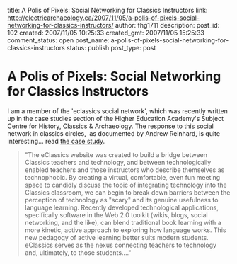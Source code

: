 title: A Polis of Pixels: Social Networking for Classics Instructors
link: http://electricarchaeology.ca/2007/11/05/a-polis-of-pixels-social-networking-for-classics-instructors/
author: fhg1711
description: 
post_id: 102
created: 2007/11/05 10:25:33
created_gmt: 2007/11/05 15:25:33
comment_status: open
post_name: a-polis-of-pixels-social-networking-for-classics-instructors
status: publish
post_type: post

# A Polis of Pixels: Social Networking for Classics Instructors

I am a member of the 'eclassics social network', which was recently written up in the case studies section of the Higher Education Academy's Subject Centre for History, Classics & Archaeology. The response to this social network in classics circles,  as documented by Andrew Reinhard, is quite interesting... read [the case study](http://www.hca.heacademy.ac.uk/resources/case_Studies/A_Polis_of_Pixels_Social_Networking_for_Classics_Instructors.php). 

> "The eClassics website was created to build a bridge between Classics teachers and technology, and between technologically enabled teachers and those instructors who describe themselves as technophobic. By creating a virtual, comfortable, even fun meeting space to candidly discuss the topic of integrating technology into the Classics classroom, we can begin to break down barriers between the perception of technology as "scary" and its genuine usefulness to language learning. Recently developed technological applications, specifically software in the Web 2.0 toolkit (wikis, blogs, social networking, and the like), can blend traditional book learning with a more kinetic, active approach to exploring how language works. This new pedagogy of active learning better suits modern students. eClassics serves as the nexus connecting teachers to technology and, ultimately, to those students...."
